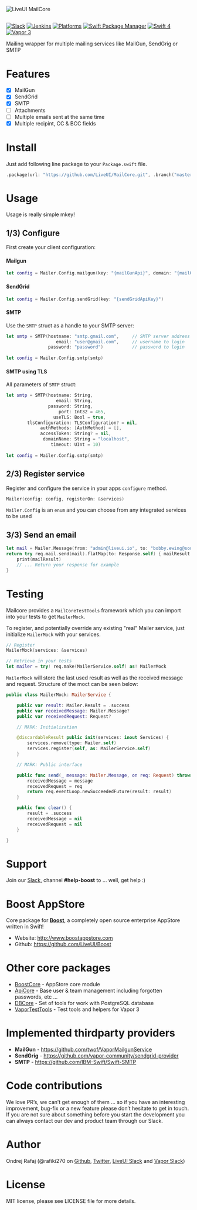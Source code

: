 ![LiveUI MailCore](https://github.com/LiveUI/MailCore/raw/master/Other/logo.png)

##

[![Slack](https://img.shields.io/badge/join-slack-745EAF.svg?style=flat)](http://bit.ly/2B0dEyt)
[![Jenkins](https://ci.liveui.io/job/LiveUI/job/MailCore/job/master/badge/icon)](https://ci.liveui.io/job/LiveUI/job/MailCore/)
[![Platforms](https://img.shields.io/badge/platforms-macOS%2010.13%20|%20Ubuntu%2016.04%20LTS-ff0000.svg?style=flat)](https://github.com/LiveUI/Boost)
[![Swift Package Manager](https://img.shields.io/badge/SPM-compatible-4BC51D.svg?style=flat)](https://swift.org/package-manager/)
[![Swift 4](https://img.shields.io/badge/swift-4.0-orange.svg?style=flat)](http://swift.org)
[![Vapor 3](https://img.shields.io/badge/vapor-3.0-blue.svg?style=flat)](https://vapor.codes)


Mailing wrapper for multiple mailing services like MailGun, SendGrig or SMTP

# Features

- [x] MailGun
- [x] SendGrid
- [x] SMTP
- [ ] Attachments
- [ ] Multiple emails sent at the same time
- [x] Multiple recipint, CC & BCC fields

# Install

Just add following line package to your `Package.swift` file.

```swift
.package(url: "https://github.com/LiveUI/MailCore.git", .branch("master"))
```

# Usage

Usage is really simple mkey!

## 1/3) Configure

First create your client configuration:

#### Mailgun

```swift
let config = Mailer.Config.mailgun(key: "{mailGunApi}", domain: "{mailGunDomain}")
```

#### SendGrid

```swift
let config = Mailer.Config.sendGrid(key: "{sendGridApiKey}")
```

#### SMTP

Use the `SMTP` struct as a handle to your SMTP server:

```swift
let smtp = SMTP(hostname: "smtp.gmail.com",     // SMTP server address
                   email: "user@gmail.com",     // username to login
                password: "password")           // password to login
                
let config = Mailer.Config.smtp(smtp)
```

#### SMTP using TLS

All parameters of `SMTP` struct:

```swift
let smtp = SMTP(hostname: String,
                   email: String,
                password: String,
                    port: Int32 = 465,
                  useTLS: Bool = true,
        tlsConfiguration: TLSConfiguration? = nil,
             authMethods: [AuthMethod] = [],
             accessToken: String? = nil,
              domainName: String = "localhost",
                 timeout: UInt = 10)
                 
let config = Mailer.Config.smtp(smtp)
```

## 2/3) Register service

Register and configure the service in your apps `configure` method.

```swift
Mailer(config: config, registerOn: &services)
```

`Mailer.Config` is an `enum` and you can choose from any integrated services to be used

## 3/3) Send an email

```swift
let mail = Mailer.Message(from: "admin@liveui.io", to: "bobby.ewing@southfork.com", subject: "Oil spill", text: "Oooops I did it again", html: "<p>Oooops I did it again</p>")
return try req.mail.send(mail).flatMap(to: Response.self) { mailResult in
    print(mailResult)
    // ... Return your response for example
}
```

# Testing

Mailcore provides a  `MailCoreTestTools` framework which you can import into your tests to get `MailerMock`.

To register, and potentially override any existing "real" Mailer service, just initialize `MailerMock` with your services.

```swift
// Register
MailerMock(services: &services)

// Retrieve in your tests
let mailer = try! req.make(MailerService.self) as! MailerMock
```

`MailerMock` will store the last used result as well as the received message and request. Structure of the moct can be seen below:

```swift
public class MailerMock: MailerService {

    public var result: Mailer.Result = .success
    public var receivedMessage: Mailer.Message?
    public var receivedRequest: Request?

    // MARK: Initialization

    @discardableResult public init(services: inout Services) {
        services.remove(type: Mailer.self)
        services.register(self, as: MailerService.self)
    }

    // MARK: Public interface

    public func send(_ message: Mailer.Message, on req: Request) throws -> Future<Mailer.Result> {
        receivedMessage = message
        receivedRequest = req
        return req.eventLoop.newSucceededFuture(result: result)
    }

    public func clear() {
        result = .success
        receivedMessage = nil
        receivedRequest = nil
    }

}
```

# Support

Join our [Slack](http://bit.ly/2B0dEyt), channel <b>#help-boost</b> to ... well, get help :) 

# Boost AppStore

Core package for <b>[Boost](http://www.boostappstore.com)</b>, a completely open source enterprise AppStore written in Swift!
- Website: http://www.boostappstore.com
- Github: https://github.com/LiveUI/Boost

# Other core packages

* [BoostCore](https://github.com/LiveUI/BoostCore/) - AppStore core module
* [ApiCore](https://github.com/LiveUI/ApiCore/) - Base user & team management including forgotten passwords, etc ...
* [DBCore](https://github.com/LiveUI/DbCore/) - Set of tools for work with PostgreSQL database
* [VaporTestTools](https://github.com/LiveUI/VaporTestTools) - Test tools and helpers for Vapor 3

# Implemented thirdparty providers

* <b>MailGun</b> - https://github.com/twof/VaporMailgunService
* <b>SendGrig</b> - https://github.com/vapor-community/sendgrid-provider
* <b>SMTP</b> - https://github.com/IBM-Swift/Swift-SMTP

# Code contributions

We love PR’s, we can’t get enough of them ... so if you have an interesting improvement, bug-fix or a new feature please don’t hesitate to get in touch. If you are not sure about something before you start the development you can always contact our dev and product team through our Slack.

# Author

Ondrej Rafaj (@rafiki270 on [Github](https://github.com/rafiki270), [Twitter](https://twitter.com/rafiki270), [LiveUI Slack](http://bit.ly/2B0dEyt) and [Vapor Slack](https://vapor.team/))

# License

MIT license, please see LICENSE file for more details.

